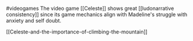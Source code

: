 #videogames 
The video game [[Celeste]] shows great [[ludonarrative consistency]] since its game mechanics align with Madeline's struggle with anxiety and self doubt. 

[[Celeste-and-the-importance-of-climbing-the-mountain]]